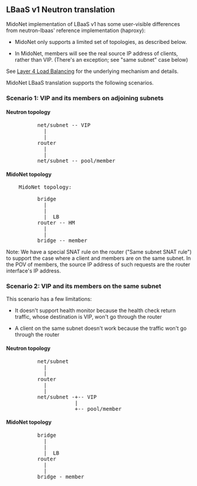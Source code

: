 ## LBaaS v1 Neutron translation

MidoNet implementation of LBaaS v1 has some user-visible differences
from neutron-lbaas' reference implementation (haproxy):

- MidoNet only supports a limited set of topologies, as described below.

- In MidoNet, members will see the real source IP address of clients,
  rather than VIP.  (There's an exception; see "same subnet" case below)

See [Layer 4 Load Balancing](load_balancing.md) for the underlying
mechanism and details.

MidoNet LBaaS translation supports the following scenarios.

### Scenario 1: VIP and its members on adjoining subnets

#### Neutron topology

<pre>
          net/subnet -- VIP
            |
            |
          router
            |
            |
          net/subnet -- pool/member
</pre>

#### MidoNet topology

<pre>
    MidoNet topology:

          bridge
            |
            |
            |  LB
          router -- HM
            |
            |
          bridge -- member
</pre>

Note: We have a special SNAT rule on the router ("Same subnet SNAT rule")
to support the case where a client and members are on the same subnet.
In the POV of members, the source IP address of such requests are
the router interface's IP address.

### Scenario 2: VIP and its members on the same subnet

This scenario has a few limitations:

- It doesn't support health monitor because the health check return traffic,
  whose destination is VIP, won't go through the router

- A client on the same subnet doesn't work because the traffic won't go
  through the router

#### Neutron topology

<pre>
          net/subnet
            |
            |
          router
            |
            |
          net/subnet -+-- VIP
                      |
                      +-- pool/member
</pre>

#### MidoNet topology

<pre>
          bridge
            |
            |
            |  LB
          router
            |
            |
          bridge - member
</pre>
